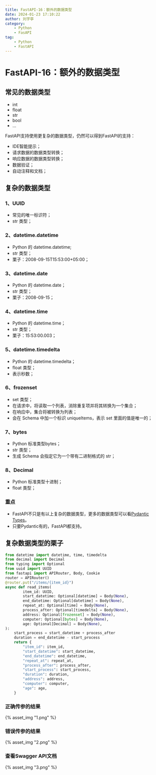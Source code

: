 ```yaml
---
title: FastAPI-16：额外的数据类型
date: 2024-01-23 17:10:22
author: 刘宇亭
category:
    - Python
    - FasAPI
tag:
    - Python
    - FastAPI
---
```

# FastAPI-16：额外的数据类型

## 常见的数据类型

- int
- float
- str
- bool
- ...

FastAPI支持使用更复杂的数据类型，仍然可以得到FastAPI的支持：

- IDE智能提示；
- 请求数据的数据类型转换；
- 响应数据的数据类型转换；
- 数据验证；
- 自动注释和文档；

## 复杂的数据类型

### 1、UUID

- 常见的唯一标识符；
- str 类型；

### 2、datetime.datetime

- Python 的 datetime.datetime;
- str 类型；
- 栗子：2008-09-15T15:53:00+05:00；

### 3、datetime.date

- Python 的 datetime.date；
- str 类型；
- 栗子：2008-09-15；

### 4、datetime.time

- Python 的 datetime.time；
- str 类型；
- 栗子：15:53:00.003；

### 5、datetime.timedelta

- Python 的 datetime.timedelta；
- float 类型；
- 表示秒数；

### 6、frozenset

- set 类型；
- 在请求中，将读取一个列表，消除重复项并将其转换为一个集合；
- 在响应中，集合将被转换为列表；
- 会在 Schema 中加一个标识 uniqueItems，表示 set 里面的值是唯一的；

### 7、bytes

- Python 标准类型bytes；
- str 类型；
- 生成 Schema 会指定它为一个带有二进制格式的 str；

### 8、Decimal

- Python 标准类型十进制；
- float 类型；

### 重点

- FastAPI不只是有以上复杂的数据类型，更多的数据类型可以看[Pydantic Types](https://pydantic-docs.helpmanual.io/usage/types/)。
- 只要Pydantic有的，FastAPI都支持。

## 复杂数据类型的栗子

```python
from datetime import datetime, time, timedelta
from decimal import Decimal
from typing import Optional
from uuid import UUID
from fastapi import APIRouter, Body, Cookie
router = APIRouter()
@router.put("/items/{item_id}")
async def read_items(
        item_id: UUID,
        start_datetime: Optional[datetime] = Body(None),
        end_datetime: Optional[datetime] = Body(None),
        repeat_at: Optional[time] = Body(None),
        process_after: Optional[timedelta] = Body(None),
        address: Optional[frozenset] = Body(None),
        computer: Optional[bytes] = Body(None),
        age: Optional[Decimal] = Body(None),
):
    start_process = start_datetime + process_after
    duration = end_datetime - start_process
    return {
        "item_id": item_id,
        "start_datetime": start_datetime,
        "end_datetime": end_datetime,
        "repeat_at": repeat_at,
        "process_after": process_after,
        "start_process": start_process,
        "duration": duration,
        "address": address,
        "computer": computer,
        "age": age,
    }
```

### 正确传参的结果

{% asset_img "1.png" %}

### 错误传参的结果

{% asset_img "2.png" %}

### 查看Swagger API文档

{% asset_img "3.png" %}
